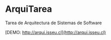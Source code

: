 # ArquiTarea

Tarea de Arquitectura de Sistemas de Software  

[DEMO: http://arqui.isseu.cl](http://arqui.isseu.cl)
